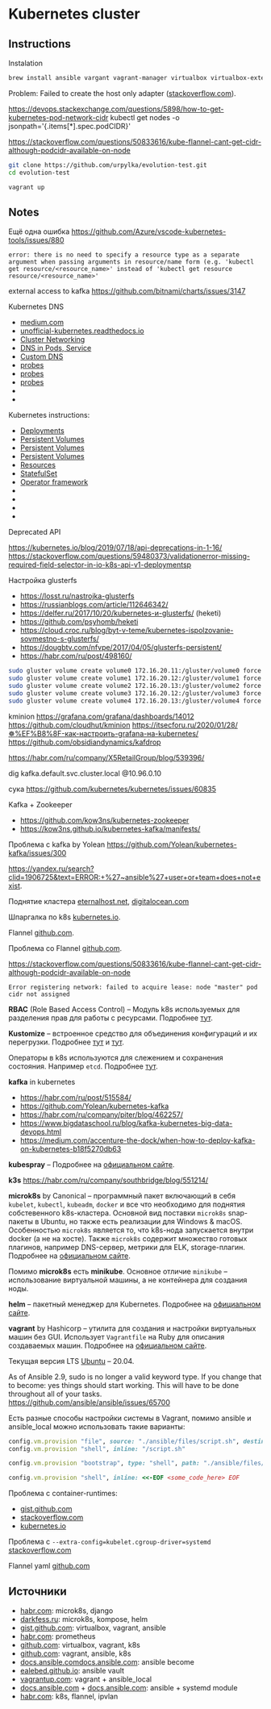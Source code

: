 # Kubernetes cluster

## Instructions

Instalation

```bash
brew install ansible vargant vagrant-manager virtualbox virtualbox-extension-pack
```

Problem: Failed to create the host only adapter ([stackoverflow.com](https://stackoverflow.com/questions/21069908/vboxmanage-error-failed-to-create-the-host-only-adapter)).

https://devops.stackexchange.com/questions/5898/how-to-get-kubernetes-pod-network-cidr
kubectl get nodes -o jsonpath='{.items[*].spec.podCIDR}'

https://stackoverflow.com/questions/50833616/kube-flannel-cant-get-cidr-although-podcidr-available-on-node

```bash
git clone https://github.com/urpylka/evolution-test.git
cd evolution-test

vagrant up
```

## Notes

Ещё одна ошибка https://github.com/Azure/vscode-kubernetes-tools/issues/880

```log
error: there is no need to specify a resource type as a separate argument when passing arguments in resource/name form (e.g. 'kubectl get resource/<resource_name>' instead of 'kubectl get resource resource/<resource_name>'
```

external access to kafka
https://github.com/bitnami/charts/issues/3147

Kubernetes DNS

* [medium.com](https://medium.com/kubernetes-tutorials/kubernetes-dns-for-services-and-pods-664804211501)
* [unofficial-kubernetes.readthedocs.io](https://unofficial-kubernetes.readthedocs.io/en/latest/concepts/services-networking/dns-pod-service/)
* [Cluster Networking](https://kubernetes.io/docs/concepts/cluster-administration/networking/)
* [DNS in Pods, Service](https://kubernetes.io/docs/concepts/services-networking/dns-pod-service/)
* [Custom DNS](https://kubernetes.io/docs/tasks/administer-cluster/dns-custom-nameservers/)
* [probes](https://kubernetes.io/docs/tasks/configure-pod-container/configure-liveness-readiness-startup-probes/)
* [probes](https://kubernetes.io/ru/docs/tasks/configure-pod-container/configure-liveness-readiness-startup-probes/)
* [probes](https://habr.com/ru/company/flant/blog/470958/)
* []()
* []()

Kubernetes instructions:

* [Deployments](https://kubernetes.io/docs/concepts/workloads/controllers/deployment/)
* [Persistent Volumes](https://rtfm.co.ua/kubernetes-persistentvolume-i-persistentvolumeclaim-obzor-i-primery/)
* [Persistent Volumes](https://kubernetes.io/docs/concepts/storage/persistent-volumes/)
* [Persistent Volumes](https://serveradmin.ru/hranilishha-dannyh-persistent-volumes-v-kubernetes/)
* [Resources](https://ealebed.github.io/posts/2019/ресурсы-в-kubernetes-часть-1-memory/)
* [StatefulSet](https://kubernetes.io/docs/tutorials/stateful-application/basic-stateful-set/)
* [Operator framework](https://m.habr.com/ru/company/lamoda/blog/446648/)
* []()
* []()
* []()
* []()

Deprecated API

https://kubernetes.io/blog/2019/07/18/api-deprecations-in-1-16/
https://stackoverflow.com/questions/59480373/validationerror-missing-required-field-selector-in-io-k8s-api-v1-deploymentsp

Настройка glusterfs

* https://losst.ru/nastrojka-glusterfs
* https://russianblogs.com/article/112646342/
* https://delfer.ru/2017/10/20/kubernetes-и-glusterfs/ (heketi)
* https://github.com/psyhomb/heketi
* https://cloud.croc.ru/blog/byt-v-teme/kubernetes-ispolzovanie-sovmestno-s-glusterfs/
* https://dougbtv.com/nfvpe/2017/04/05/glusterfs-persistent/
* https://habr.com/ru/post/498160/

```bash
sudo gluster volume create volume0 172.16.20.11:/gluster/volume0 force
sudo gluster volume create volume1 172.16.20.12:/gluster/volume1 force
sudo gluster volume create volume2 172.16.20.13:/gluster/volume2 force
sudo gluster volume create volume3 172.16.20.12:/gluster/volume3 force
sudo gluster volume create volume4 172.16.20.13:/gluster/volume4 force
```


kminion
https://grafana.com/grafana/dashboards/14012
https://github.com/cloudhut/kminion
https://itsecforu.ru/2020/01/28/☸%EF%B8%8F-как-настроить-grafana-на-kubernetes/
https://github.com/obsidiandynamics/kafdrop


https://habr.com/ru/company/X5RetailGroup/blog/539396/

dig kafka.default.svc.cluster.local @10.96.0.10

cука
https://github.com/kubernetes/kubernetes/issues/60835

Kafka + Zookeeper

* https://github.com/kow3ns/kubernetes-zookeeper
* https://kow3ns.github.io/kubernetes-kafka/manifests/

Проблема с kafka by Yolean https://github.com/Yolean/kubernetes-kafka/issues/300

https://yandex.ru/search?clid=1906725&text=ERROR:+%27~ansible%27+user+or+team+does+not+exist.

Поднятие кластера [eternalhost.net](https://eternalhost.net/blog/razrabotka/kubernetes-chto-eto), [digitalocean.com](https://www.digitalocean.com/community/tutorials/how-to-create-a-kubernetes-cluster-using-kubeadm-on-ubuntu-18-04-ru)

Шпаргалка по k8s [kubernetes.io](https://kubernetes.io/ru/docs/reference/kubectl/cheatsheet/).

Flannel [github.com](https://github.com/flannel-io/flannel).

Проблема со Flannel [github.com](https://github.com/flannel-io/flannel/issues/671).

https://stackoverflow.com/questions/50833616/kube-flannel-cant-get-cidr-although-podcidr-available-on-node

```log
Error registering network: failed to acquire lease: node "master" pod cidr not assigned
```

**RBAC** (Role Based Access Control) – Модуль k8s используемых для разделения прав для работы с ресурсами. Подробнее [тут](https://habr.com/ru/company/flant/blog/422801/).

**Kustomize** – встроенное средство для объединения конфигураций и их перегрузки. Подробнее [тут](https://habr.com/ru/company/flant/blog/469179/) и [тут](https://kustomize.io).

Операторы в k8s используются для слежением и сохранения состояния. Например `etcd`. Подробнее [тут](https://habr.com/ru/company/flant/blog/326414/).

**kafka** in kubernetes

* https://habr.com/ru/post/515584/
* https://github.com/Yolean/kubernetes-kafka
* https://habr.com/ru/company/piter/blog/462257/
* https://www.bigdataschool.ru/blog/kafka-kubernetes-big-data-devops.html
* https://medium.com/accenture-the-dock/when-how-to-deploy-kafka-on-kubernetes-b18f5270db63

**kubespray** – Подробнее на [официальном сайте](https://kubespray.io).

**k3s** https://habr.com/ru/company/southbridge/blog/551214/

**microk8s** by Canonical – программный пакет включающий в себя `kubelet`, `kubectl`, `kubeadm`, `docker` и все что необходимо для поднятия собстевенного k8s-кластера. Основной вид поставки `microk8s` snap-пакеты в Ubuntu, но также есть реализации для Windows & macOS. Особенностью `microk8s` является то, что k8s-нода запускается внутри docker (а не на хосте). Также `microk8s` содержит множество готовых плагинов, например DNS-сервер, метрики для ELK, storage-плагин. Подробнее на [официальном сайте](https://microk8s.io/#quick-start).

Помимо **microk8s** есть **minikube**. Основное отличие `minikube` – использование виртуальной машины, а не контейнера для создания ноды.

**helm** – пакетный менеджер для Kubernetes. Подробнее на [официальном сайте](https://helm.sh).

**vagrant** by Hashicorp – утилита для создания и настройки виртуальных машин без GUI. Использует `Vagrantfile` на Ruby для описания создаваемых машин. Подробнее на [официальном сайте](https://www.vagrantup.com/).

Текущая версия LTS [Ubuntu](https://ubuntu.com/#download) – 20.04.

As of Ansible 2.9, sudo is no longer a valid keyword type. If you change that to become: yes things should start working. This will have to be done throughout all of your tasks. https://github.com/ansible/ansible/issues/65700

Есть разные способы настройки системы в Vagrant, помимо ansible и ansible_local можно использовать такие варианты:

```ruby
config.vm.provision "file", source: "./ansible/files/script.sh", destination: "/script.sh"
config.vm.provision "shell", inline: "/script.sh"

config.vm.provision "bootstrap", type: "shell", path: "./ansible/files/script.sh"

config.vm.provision "shell", inline: <<-EOF <some_code_here> EOF
```

Проблема с container-runtimes:

* [gist.github.com](https://gist.github.com/iamcryptoki/ed6925ce95f047673e7709f23e0b9939)
* [stackoverflow.com](https://stackoverflow.com/questions/54059636/ansible-failed-to-reload-sysctl-sysctl-cannot-stat-proc-sys-net-bridge-bridg)
* [kubernetes.io](https://kubernetes.io/docs/setup/production-environment/container-runtimes/)

Проблема с `--extra-config=kubelet.cgroup-driver=systemd` [stackoverflow.com](https://stackoverflow.com/questions/45708175/kubelet-failed-with-kubelet-cgroup-driver-cgroupfs-is-different-from-docker-c)

Flannel yaml [github.com](https://github.com/flannel-io/flannel/blob/master/Documentation/kube-flannel.yml)

## Источники

* [habr.com](https://habr.com/ru/post/439734/): microk8s, django
* [darkfess.ru](https://darkfess.ru/microk8s-kompose-helm/): microk8s, kompose, helm
* [gist.github.com](https://gist.github.com/maxivak/c318fd085231b9ab934e631401c876b1): virtualbox, vagrant, ansible
* [habr.com](https://habr.com/ru/company/southbridge/blog/455290/): prometheus
* [github.com](https://github.com/takara9/vagrant-k8s): virtualbox, vagrant, k8s
* [github.com](https://github.com/adidenko/vagrant-k8s): vagrant, ansible, k8s
* [docs.ansible.comdocs.ansible.com](https://docs.ansible.com/ansible/latest/user_guide/become.html): ansible become
* [ealebed.github.io](https://ealebed.github.io/posts/2017/ansible-ввод-sudo-пароля-при-выполнении-playbook/): ansible vault
* [vagrantup.com](https://www.vagrantup.com/docs/provisioning/ansible_local): vagrant + ansible_local
* [docs.ansible.com](https://docs.ansible.com/ansible/2.9/modules/systemd_module.html) + [docs.ansible.com](https://docs.ansible.com/ansible/latest/collections/ansible/builtin/systemd_module.html): ansible + systemd module
* [habr.com](https://habr.com/ru/company/flant/blog/332432/): k8s, flannel, ipvlan
